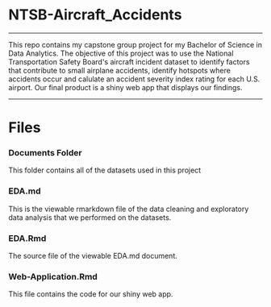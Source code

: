 # NTSB-Aircraft_Accidents
-------------------------

This repo contains my capstone group project for my Bachelor of Science in Data Analytics. The objective of this project was to use the National Transportation Safety Board's aircraft incident dataset to identify factors that contribute to small airplane accidents, identify hotspots where accidents occur and calulate an accident severity index rating for each U.S. airport. Our final product is a shiny web app that displays our findings.

-------------------------

# Files
### Documents Folder
This folder contains all of the datasets used in this project

### EDA.md
This is the viewable rmarkdown file of the data cleaning and exploratory data analysis that we performed on the datasets.

### EDA.Rmd
The source file of the viewable EDA.md document.

### Web-Application.Rmd
This file contains the code for our shiny web app.

